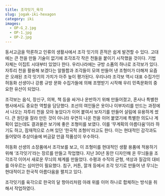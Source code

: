 ```yaml
---
title: 조각잇기_육각
slug: jogak-iki-hexagon
category: iki
images:
  - OP-G_2.jpg
  - OP-1.jpg
  - OP-2.jpg
---
```


동서고금을 막론하고 인류의 생활사에서 조각 잇기의 흔적은 쉽게 발견할 수 있다. 고대에는 큰 천을 만들 기술이 없기에 조각조각 작은 천들을 붙이기 시작했을 것이다. 기법 자체는 이집트 시대부터 있었다 한다. 우리나라에는 규방 소품의 하나로 조각보가 있다. 자투리 천을 활용해 보겠다는 알뜰함과 조각들이 모여 만들어 낸 조형미가 더해져 요즘은 오래된 조각 잇기의 가치가 아주 높이 평가된다. 우리나라 조각보 역시 대표 수집가인 허동화 선생이나 강릉 규방 문화 수집가들에 의해 조명받기 시작해 우리 민족문화의 중요한 유산이 되었다.

조각보는 음식, 장신구, 의복, 책 등을 싸거나 운반하기 위해 만들어졌고, 혼사나 특별한 행사에서도 중요한 역할을 담당했다. 조선의 여인들은 옷이나 이부자리를 만드는 과정에서 나오는 자투리 천을 모아 놓았다가 이어 붙여서 보자기를 만들어 살림에 유용하게 썼다. 큰 원단을 잘라 만든 것이 아니라 우연히 나온 천을 이어 붙였기에 특별한 의도나 계획이 없는데도 결과물은 보기에 좋은 조형미를 보였다. 이를 ‘무계획의 아름다움’이라 하기도 하고, 잠재적으로 스며 있던 ‘한국적 조형미’라고도 한다. 이는 현대적인 감각과도 들어맞아 추상미술에 버금갈 만큼 작품성이 우수하다.

허동화 선생의 소장품에서 조각보를 보고, 이 조형미를 현대적인 생활 용품에 적용하기 위해 ‘조각잇기’라는 장르를 만들고 작업했다. 지난 30년 동안 디자인해 온 무늬들을 조각조각 이어서 새로운 무늬의 체계를 만들었다. 수평과 수직의 균형, 색상과 질감의 대비를 아우르는 심미안이 필요했다. 침구, 커튼, 깔개 등에서 조각 잇기로 만들어 낸 무늬는 현대적이고 한국적 아름다움을 펼치고 있다.

조각잇기를 육각으로 한국의 달 항아리처럼 아래 위를 이어 하나로 합체하는 방식을 취해서 작업하였다.
